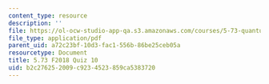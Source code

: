 ```yaml
---
content_type: resource
description: ''
file: https://ol-ocw-studio-app-qa.s3.amazonaws.com/courses/5-73-quantum-mechanics-i-fall-2018/b2c276252009c9234523859ca5383720_MIT5_73F18_quiz10.pdf
file_type: application/pdf
parent_uid: a72c23bf-10d3-fac1-556b-86be25ceb05a
resourcetype: Document
title: 5.73 F2018 Quiz 10
uid: b2c27625-2009-c923-4523-859ca5383720
---
```

